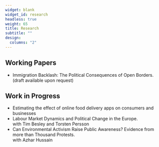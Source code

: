 ```yaml
---
widget: blank
widget_id: research
headless: true
weight: 65
title: Research
subtitle: ""
design:
  columns: "2"
---
```

## Working Papers

* Immigration Backlash: The Political Consequences of Open Borders. (draft available upon request)

## Work in Progress

* Estimating the effect of online food delivery apps on consumers and businesses
* Labour Market Dynamics and Political Change in the Europe.\
    with Tim Besley and Torsten Persson
* Can Environmental Activism Raise Public Awareness? Evidence from more than Thousand
  Protests.\
  with Azhar Hussain